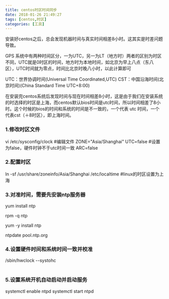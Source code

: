 ```yaml
---
title: centos时区时间同步
date: 2018-01-26 21:49:27
tags: [centos,时区]
categories: [工具]
---
```


安装好centos之后，总会发现机器时间与真实时间相差8小时。这其实是时差问题导致。<!-- more -->

GPS 系统中有两种时间区分，一为UTC，另一为LT（地方时）两者的区别为时区不同，UTC就是0时区的时间，地方时为本地时间，如北京为早上八点（东八区），UTC时间就为零点，时间比北京时晚八小时，以此计算即可

UTC：世界协调时间(Universal Time Coordinated,UTC) 
CST：中国沿海时间(北京时间)(China Standard Time UTC+8:00) 

在安装完centos系统后发现时间与现在时间相差8小时，这是由于我们在安装系统的时选择的时区是上海，而centos默认bios时间是utc时间，所以时间相差了8小时。这个时候的bios的时间和系统的时间是不一致的，一个代表 utc 时间，一个代表cst（＋8时区），即上海时间。

### 1.修改时区文件

vi /etc/sysconfig/clock                                          #编辑文件
ZONE="Asia/Shanghai"
UTC=false                                                        #设置为false，硬件时钟不于utc时间一致
ARC=false

### 2.配置时区

ln -sf /usr/share/zoneinfo/Asia/Shanghai    /etc/localtime       #linux的时区设置为上海

### 3.对准时间，需要先安装ntp服务器 

yum install ntp

rpm -q ntp

yum -y install ntp

ntpdate pool.ntp.org                    

### 4.设置硬件时间和系统时间一致并校准

/sbin/hwclock --systohc  
​                                    

### 5.设置系统开机自动启动并启动服务

systemctl enable ntpd
systemctl start ntpd